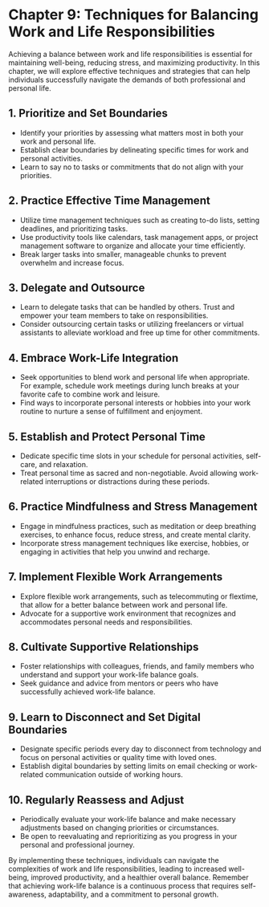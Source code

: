 Chapter 9: Techniques for Balancing Work and Life Responsibilities
==================================================================

Achieving a balance between work and life responsibilities is essential for maintaining well-being, reducing stress, and maximizing productivity. In this chapter, we will explore effective techniques and strategies that can help individuals successfully navigate the demands of both professional and personal life.

**1. Prioritize and Set Boundaries**
------------------------------------

* Identify your priorities by assessing what matters most in both your work and personal life.
* Establish clear boundaries by delineating specific times for work and personal activities.
* Learn to say no to tasks or commitments that do not align with your priorities.

**2. Practice Effective Time Management**
-----------------------------------------

* Utilize time management techniques such as creating to-do lists, setting deadlines, and prioritizing tasks.
* Use productivity tools like calendars, task management apps, or project management software to organize and allocate your time efficiently.
* Break larger tasks into smaller, manageable chunks to prevent overwhelm and increase focus.

**3. Delegate and Outsource**
-----------------------------

* Learn to delegate tasks that can be handled by others. Trust and empower your team members to take on responsibilities.
* Consider outsourcing certain tasks or utilizing freelancers or virtual assistants to alleviate workload and free up time for other commitments.

**4. Embrace Work-Life Integration**
------------------------------------

* Seek opportunities to blend work and personal life when appropriate. For example, schedule work meetings during lunch breaks at your favorite cafe to combine work and leisure.
* Find ways to incorporate personal interests or hobbies into your work routine to nurture a sense of fulfillment and enjoyment.

**5. Establish and Protect Personal Time**
------------------------------------------

* Dedicate specific time slots in your schedule for personal activities, self-care, and relaxation.
* Treat personal time as sacred and non-negotiable. Avoid allowing work-related interruptions or distractions during these periods.

**6. Practice Mindfulness and Stress Management**
-------------------------------------------------

* Engage in mindfulness practices, such as meditation or deep breathing exercises, to enhance focus, reduce stress, and create mental clarity.
* Incorporate stress management techniques like exercise, hobbies, or engaging in activities that help you unwind and recharge.

**7. Implement Flexible Work Arrangements**
-------------------------------------------

* Explore flexible work arrangements, such as telecommuting or flextime, that allow for a better balance between work and personal life.
* Advocate for a supportive work environment that recognizes and accommodates personal needs and responsibilities.

**8. Cultivate Supportive Relationships**
-----------------------------------------

* Foster relationships with colleagues, friends, and family members who understand and support your work-life balance goals.
* Seek guidance and advice from mentors or peers who have successfully achieved work-life balance.

**9. Learn to Disconnect and Set Digital Boundaries**
-----------------------------------------------------

* Designate specific periods every day to disconnect from technology and focus on personal activities or quality time with loved ones.
* Establish digital boundaries by setting limits on email checking or work-related communication outside of working hours.

**10. Regularly Reassess and Adjust**
-------------------------------------

* Periodically evaluate your work-life balance and make necessary adjustments based on changing priorities or circumstances.
* Be open to reevaluating and reprioritizing as you progress in your personal and professional journey.

By implementing these techniques, individuals can navigate the complexities of work and life responsibilities, leading to increased well-being, improved productivity, and a healthier overall balance. Remember that achieving work-life balance is a continuous process that requires self-awareness, adaptability, and a commitment to personal growth.
